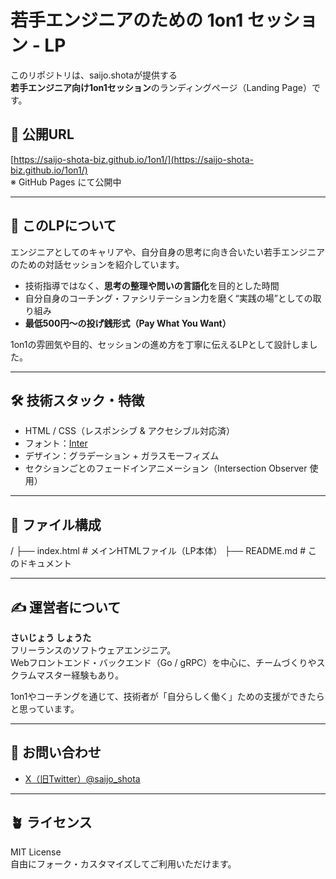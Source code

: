 # 若手エンジニアのための 1on1 セッション - LP

このリポジトリは、saijo.shotaが提供する  
**若手エンジニア向け1on1セッション**のランディングページ（Landing Page）です。

## 🔗 公開URL

[https://saijo-shota-biz.github.io/1on1/](https://saijo-shota-biz.github.io/1on1/)  
※ GitHub Pages にて公開中

---

## 📘 このLPについて

エンジニアとしてのキャリアや、自分自身の思考に向き合いたい若手エンジニアのための対話セッションを紹介しています。

- 技術指導ではなく、**思考の整理や問いの言語化**を目的とした時間
- 自分自身のコーチング・ファシリテーション力を磨く“実践の場”としての取り組み
- **最低500円〜の投げ銭形式（Pay What You Want）**

1on1の雰囲気や目的、セッションの進め方を丁寧に伝えるLPとして設計しました。

---

## 🛠 技術スタック・特徴

- HTML / CSS（レスポンシブ & アクセシブル対応済）
- フォント：[Inter](https://fonts.google.com/specimen/Inter)
- デザイン：グラデーション + ガラスモーフィズム
- セクションごとのフェードインアニメーション（Intersection Observer 使用）

---

## 📁 ファイル構成

/
├── index.html         # メインHTMLファイル（LP本体）
├── README.md          # このドキュメント

---

## ✍️ 運営者について

**さいじょう しょうた**  
フリーランスのソフトウェアエンジニア。  
Webフロントエンド・バックエンド（Go / gRPC）を中心に、チームづくりやスクラムマスター経験もあり。

1on1やコーチングを通じて、技術者が「自分らしく働く」ための支援ができたらと思っています。

---

## 💬 お問い合わせ

- [X（旧Twitter）@saijo_shota](https://x.com/saijo_shota)

---

## 🪴 ライセンス

MIT License  
自由にフォーク・カスタマイズしてご利用いただけます。
